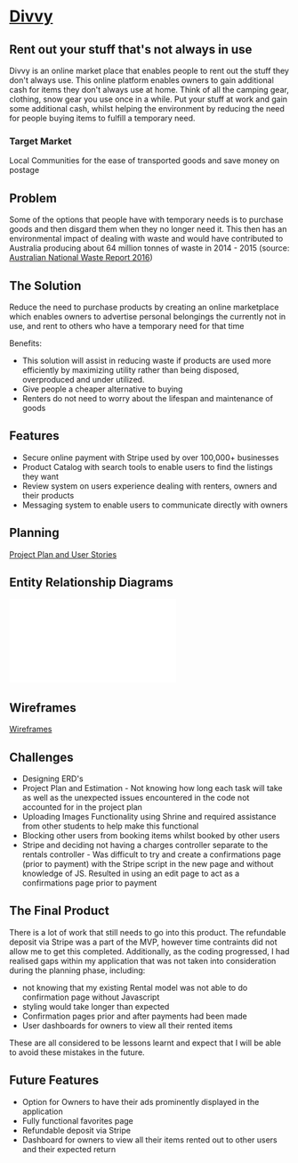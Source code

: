 # [Divvy](https://damp-gorge-12696.herokuapp.com/)
## Rent out your stuff that's not always in use

Divvy is an online market place that enables people to rent out the stuff they don't always use. This online platform enables owners to gain additional cash for items they don't always use at home. Think of all the camping gear, clothing, snow gear you use once in a while. Put your stuff at work and gain some additional cash, whilst helping the environment by reducing the need for people buying items to fulfill a temporary need.

### Target Market
Local Communities for the ease of transported goods and save money on postage

## Problem 
Some of the options that people have with temporary needs is to purchase goods and then disgard them when they no longer need it. This then has an environmental impact of dealing with waste and would have contributed to Australia producing about 64 million tonnes of waste in 2014 - 2015 (source: [Australian National Waste
Report 2016](https://www.environment.gov.au/system/files/resources/d075c9bc-45b3-4ac0-a8f2-6494c7d1fa0d/files/national-waste-report-2016.pdf))

## The Solution
Reduce the need to purchase products by creating an online marketplace which enables owners to advertise personal belongings the currently not in use, and rent to others who have a temporary need for that time

Benefits: 
* This solution will assist in reducing waste if products are used more efficiently by maximizing utility rather than being disposed, overproduced and under utilized.
* Give people a cheaper alternative to buying
* Renters do not need to worry about the lifespan and maintenance of goods

## Features
* Secure online payment with Stripe used by over 100,000+ businesses
* Product Catalog with search tools to enable users to find the listings they want
* Review system on users experience dealing with renters, owners and their products
* Messaging system to enable users to communicate directly with owners

## Planning
[Project Plan and User Stories](https://trello.com/b/UaJxDeQS/ca-term-2-major-project-2-sided-marketplace)

## Entity Relationship Diagrams

![ERD](erd.pdf)

## Wireframes

[Wireframes](https://www.figma.com/file/VlGuQ6UsCT9fV90ZJUSQNhrz/Divvy)


## Challenges
 * Designing ERD's
 * Project Plan and Estimation - Not knowing how long each task will take as well as the unexpected issues encountered in the code not accounted for in the project plan
 * Uploading Images Functionality using Shrine and required assistance from other students to help make this functional
 * Blocking other users from booking items whilst booked by other users
 * Stripe and deciding not having a charges controller separate to the rentals controller - Was difficult to try and create a confirmations page (prior to payment) with the Stripe script in the new page and without knowledge of JS. Resulted in using an edit page to act as a confirmations page prior to payment


## The Final Product
There is a lot of work that still needs to go into this product. The refundable deposit via Stripe was a part of the MVP, however time contraints did not allow me to get this completed. Additionally, as the coding progressed, I had realised gaps within my application that was not taken into consideration during the planning phase, including:
* not knowing that my existing Rental model was not able to do confirmation page without Javascript
* styling would take longer than expected
* Confirmation pages prior and after payments had been made
* User dashboards for owners to view all their rented items

These are all considered to be lessons learnt and expect that I will be able to avoid these mistakes in the future.


## Future Features
* Option for Owners to have their ads prominently displayed in the application
* Fully functional favorites page
* Refundable deposit via Stripe
* Dashboard for owners to view all their items rented out to other users and their expected return